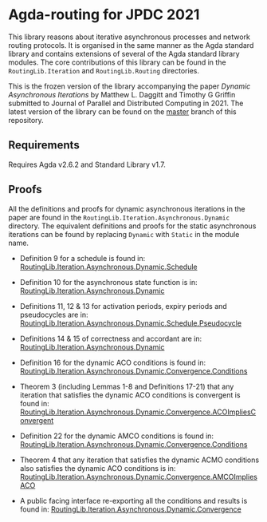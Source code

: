 # Agda-routing for JPDC 2021

This library reasons about iterative asynchronous processes and network routing protocols. It is organised in the same manner as the Agda standard library and contains extensions of several of the Agda standard library modules. The core contributions of this library can be found in the `RoutingLib.Iteration` and `RoutingLib.Routing` directories.

This is the frozen version of the library accompanying the paper _Dynamic Asynchronous Iterations_ by Matthew L. Daggitt and Timothy G Griffin submitted to Journal of Parallel and Distributed Computing in 2021. The latest version of the library can be found on the [master](https://github.com/MatthewDaggitt/agda-routing) branch of this repository.

## Requirements

Requires Agda v2.6.2 and Standard Library v1.7.

## Proofs

All the definitions and proofs for dynamic asynchronous iterations in the paper are found in the `RoutingLib.Iteration.Asynchronous.Dynamic` directory. The equivalent definitions and proofs for the static asynchronous iterations can be found by replacing `Dynamic` with `Static` in the module name.

* Definition 9 for a schedule is found in:
  [RoutingLib.Iteration.Asynchronous.Dynamic.Schedule](https://github.com/MatthewDaggitt/agda-routing/blob/jpdc2021/RoutingLib/Iteration/Asynchronous/Dynamic/Schedule.agda)

* Definition 10 for the asynchronous state function is in:
  [RoutingLib.Iteration.Asynchronous.Dynamic](https://github.com/MatthewDaggitt/agda-routing/blob/jpdc2021/RoutingLib/Iteration/Asynchronous/Dynamic.agda)

* Definitions 11, 12 & 13 for activation periods, expiry periods and pseudocycles are in:
  [RoutingLib.Iteration.Asynchronous.Dynamic.Schedule.Pseudocycle](https://github.com/MatthewDaggitt/agda-routing/blob/jpdc2021/RoutingLib/Iteration/Asynchronous/Dynamic/Schedule/Pseudocycle.agda)

* Definitions 14 & 15 of correctness and accordant are in:
  [RoutingLib.Iteration.Asynchronous.Dynamic](https://github.com/MatthewDaggitt/agda-routing/blob/jpdc2021/RoutingLib/Iteration/Asynchronous/Dynamic.agda)

* Definition 16 for the dynamic ACO conditions is found in:
  [RoutingLib.Iteration.Asynchronous.Dynamic.Convergence.Conditions](https://github.com/MatthewDaggitt/agda-routing/blob/jpdc2021/RoutingLib/Iteration/Asynchronous/Dynamic/Convergence/Conditions.agda)

* Theorem 3 (including Lemmas 1-8 and Definitions 17-21) that any iteration that satisfies the dynamic ACO conditions is convergent is found in:
  [RoutingLib.Iteration.Asynchronous.Dynamic.Convergence.ACOImpliesConvergent](https://github.com/MatthewDaggitt/agda-routing/blob/jpdc2021/RoutingLib/Iteration/Asynchronous/Dynamic/Convergence/ACOImpliesConvergent.agda)

* Definition 22 for the dynamic AMCO conditions is found in:
  [RoutingLib.Iteration.Asynchronous.Dynamic.Convergence.Conditions](https://github.com/MatthewDaggitt/agda-routing/blob/jpdc2021/RoutingLib/Iteration/Asynchronous/Dynamic/Convergence/Conditions.agda)

* Theorem 4 that any iteration that satisfies the dynamic ACMO conditions also satisfies the dynamic ACO conditions is in: 
  [RoutingLib.Iteration.Asynchronous.Dynamic.Convergence.AMCOImpliesACO](https://github.com/MatthewDaggitt/agda-routing/blob/jpdc2021/RoutingLib/Iteration/Asynchronous/Dynamic/Convergence/AMCOImpliesACO.agda)

* A public facing interface re-exporting all the conditions and results is found in:
  [RoutingLib.Iteration.Asynchronous.Dynamic.Convergence](https://github.com/MatthewDaggitt/agda-routing/blob/jpdc2021/RoutingLib/Iteration/Asynchronous/Dynamic/Convergence.agda)
